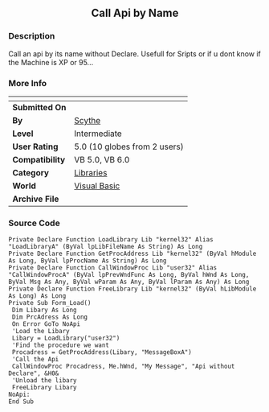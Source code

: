 ﻿<div align="center">

## Call Api by Name


</div>

### Description

Call an api by its name without Declare. Usefull for Sripts or if u dont know if the Machine is XP or 95...
 
### More Info
 


<span>             |<span>
---                |---
**Submitted On**   |
**By**             |[Scythe](https://github.com/Planet-Source-Code/PSCIndex/blob/master/ByAuthor/scythe.md)
**Level**          |Intermediate
**User Rating**    |5.0 (10 globes from 2 users)
**Compatibility**  |VB 5\.0, VB 6\.0
**Category**       |[Libraries](https://github.com/Planet-Source-Code/PSCIndex/blob/master/ByCategory/libraries__1-49.md)
**World**          |[Visual Basic](https://github.com/Planet-Source-Code/PSCIndex/blob/master/ByWorld/visual-basic.md)
**Archive File**   |[](https://github.com/Planet-Source-Code/scythe-call-api-by-name__1-43743/archive/master.zip)





### Source Code

```
Private Declare Function LoadLibrary Lib "kernel32" Alias "LoadLibraryA" (ByVal lpLibFileName As String) As Long
Private Declare Function GetProcAddress Lib "kernel32" (ByVal hModule As Long, ByVal lpProcName As String) As Long
Private Declare Function CallWindowProc Lib "user32" Alias "CallWindowProcA" (ByVal lpPrevWndFunc As Long, ByVal hWnd As Long, ByVal Msg As Any, ByVal wParam As Any, ByVal lParam As Any) As Long
Private Declare Function FreeLibrary Lib "kernel32" (ByVal hLibModule As Long) As Long
Private Sub Form_Load()
 Dim Libary As Long
 Dim PrcAdress As Long
 On Error GoTo NoApi
 'Load the Libary
 Libary = LoadLibrary("user32")
 'Find the procedure we want
 Procadress = GetProcAddress(Libary, "MessageBoxA")
 'Call the Api
 CallWindowProc Procadress, Me.hWnd, "My Message", "Api without Declare", &H0&
 'Unload the libary
 FreeLibrary Libary
NoApi:
End Sub
```

